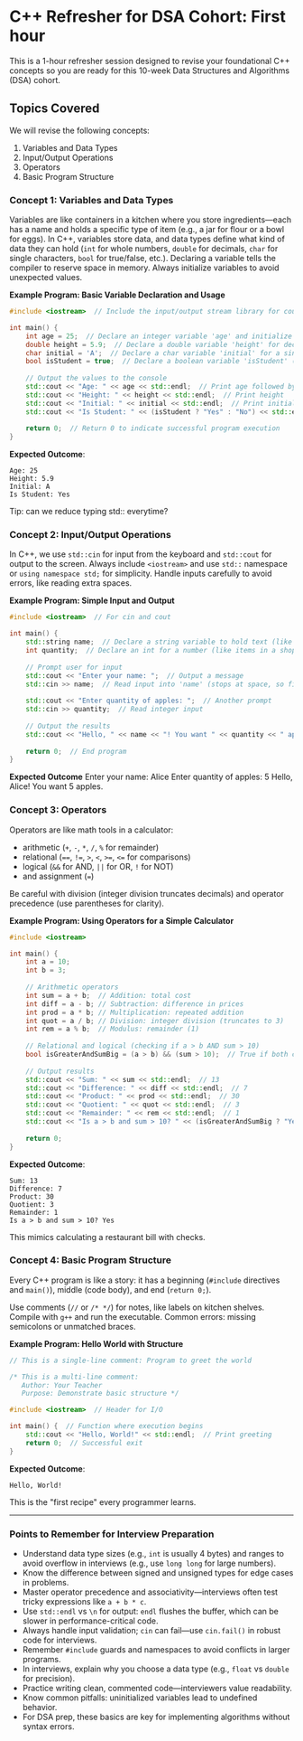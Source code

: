 # C++ Refresher for DSA Cohort: First hour

This is a 1-hour refresher session designed to revise your foundational C++ concepts so you are ready for this 10-week Data Structures and Algorithms (DSA) cohort. 

## Topics Covered
We will revise the following concepts:  
1. Variables and Data Types  
2. Input/Output Operations  
3. Operators  
4. Basic Program Structure  

### Concept 1: Variables and Data Types
Variables are like containers in a kitchen where you store ingredients—each has a name and holds a specific type of item (e.g., a jar for flour or a bowl for eggs). In C++, variables store data, and data types define what kind of data they can hold (`int` for whole numbers, `double` for decimals, `char` for single characters, `bool` for true/false, etc.). Declaring a variable tells the compiler to reserve space in memory. Always initialize variables to avoid unexpected values.

**Example Program: Basic Variable Declaration and Usage**
```cpp
#include <iostream>  // Include the input/output stream library for cout and cin

int main() {
    int age = 25;  // Declare an integer variable 'age' and initialize it to 25 (whole number, like a person's age)
    double height = 5.9;  // Declare a double variable 'height' for decimal values (like height in feet)
    char initial = 'A';  // Declare a char variable 'initial' for a single character (like first letter of a name)
    bool isStudent = true;  // Declare a boolean variable 'isStudent' (true or false, like yes/no for student status)
    
    // Output the values to the console
    std::cout << "Age: " << age << std::endl;  // Print age followed by a newline
    std::cout << "Height: " << height << std::endl;  // Print height
    std::cout << "Initial: " << initial << std::endl;  // Print initial
    std::cout << "Is Student: " << (isStudent ? "Yes" : "No") << std::endl;  // Print yes/no based on bool value
    
    return 0;  // Return 0 to indicate successful program execution
}
```
**Expected Outcome**:  
```
Age: 25
Height: 5.9
Initial: A
Is Student: Yes
```
Tip: can we reduce typing std:: everytime?

### Concept 2: Input/Output Operations
In C++, we use `std::cin` for input from the keyboard and `std::cout` for output to the screen. Always include `<iostream>` and use `std::` namespace or `using namespace std;` for simplicity. Handle inputs carefully to avoid errors, like reading extra spaces.

**Example Program: Simple Input and Output**
```cpp
#include <iostream>  // For cin and cout

int main() {
    std::string name;  // Declare a string variable to hold text (like a full name)
    int quantity;  // Declare an int for a number (like items in a shopping cart)
    
    // Prompt user for input
    std::cout << "Enter your name: ";  // Output a message
    std::cin >> name;  // Read input into 'name' (stops at space, so first name only)
    
    std::cout << "Enter quantity of apples: ";  // Another prompt
    std::cin >> quantity;  // Read integer input
    
    // Output the results
    std::cout << "Hello, " << name << "! You want " << quantity << " apples." << std::endl;  // Combine and print
    
    return 0;  // End program
}
```
**Expected Outcome**
Enter your name: Alice
Enter quantity of apples: 5
Hello, Alice! You want 5 apples.

### Concept 3: Operators
Operators are like math tools in a calculator: 
- arithmetic (`+`, `-`, `*`, `/`, `%` for remainder) 
- relational (`==`, `!=`, `>`, `<`, `>=`, `<=` for comparisons)
- logical (`&&` for AND, `||` for OR, `!` for NOT) 
- and assignment (`=`) 

Be careful with division (integer division truncates decimals) and operator precedence (use parentheses for clarity).

**Example Program: Using Operators for a Simple Calculator**
```cpp
#include <iostream>

int main() {
    int a = 10;
    int b = 3;
    
    // Arithmetic operators
    int sum = a + b;  // Addition: total cost
    int diff = a - b; // Subtraction: difference in prices
    int prod = a * b; // Multiplication: repeated addition
    int quot = a / b; // Division: integer division (truncates to 3)
    int rem = a % b;  // Modulus: remainder (1)
    
    // Relational and logical (checking if a > b AND sum > 10)
    bool isGreaterAndSumBig = (a > b) && (sum > 10);  // True if both conditions hold
    
    // Output results
    std::cout << "Sum: " << sum << std::endl;  // 13
    std::cout << "Difference: " << diff << std::endl;  // 7
    std::cout << "Product: " << prod << std::endl;  // 30
    std::cout << "Quotient: " << quot << std::endl;  // 3
    std::cout << "Remainder: " << rem << std::endl;  // 1
    std::cout << "Is a > b and sum > 10? " << (isGreaterAndSumBig ? "Yes" : "No") << std::endl;  // Yes
    
    return 0;
}
```
**Expected Outcome**:  
```
Sum: 13
Difference: 7
Product: 30
Quotient: 3
Remainder: 1
Is a > b and sum > 10? Yes
```
This mimics calculating a restaurant bill with checks.

### Concept 4: Basic Program Structure
Every C++ program is like a story: it has a beginning (`#include` directives and `main()`), middle (code body), and end (`return 0;`). 

Use comments (`//` or `/* */`) for notes, like labels on kitchen shelves. Compile with `g++` and run the executable. Common errors: missing semicolons or unmatched braces.

**Example Program: Hello World with Structure**
```cpp
// This is a single-line comment: Program to greet the world

/* This is a multi-line comment:
   Author: Your Teacher
   Purpose: Demonstrate basic structure */

#include <iostream>  // Header for I/O

int main() {  // Function where execution begins
    std::cout << "Hello, World!" << std::endl;  // Print greeting
    return 0;  // Successful exit
}
```
**Expected Outcome**:  
```
Hello, World!
```
This is the "first recipe" every programmer learns.

---

### Points to Remember for Interview Preparation
- Understand data type sizes (e.g., `int` is usually 4 bytes) and ranges to avoid overflow in interviews (e.g., use `long long` for large numbers).  
- Know the difference between signed and unsigned types for edge cases in problems.  
- Master operator precedence and associativity—interviews often test tricky expressions like `a + b * c`.  
- Use `std::endl` vs `\n` for output: `endl` flushes the buffer, which can be slower in performance-critical code.  
- Always handle input validation; `cin` can fail—use `cin.fail()` in robust code for interviews.  
- Remember `#include` guards and namespaces to avoid conflicts in larger programs.  
- In interviews, explain why you choose a data type (e.g., `float` vs `double` for precision).  
- Practice writing clean, commented code—interviewers value readability.  
- Know common pitfalls: uninitialized variables lead to undefined behavior.  
- For DSA prep, these basics are key for implementing algorithms without syntax errors.